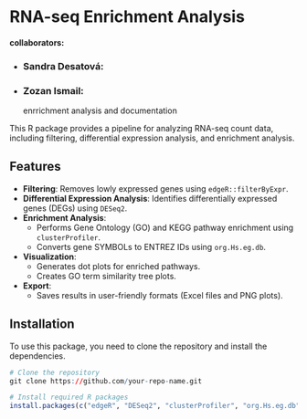 
# RNA-seq Enrichment Analysis

#### collaborators: 
- ### Sandra Desatová:
  

- ### Zozan Ismail:
   enrrichment analysis and documentation 

This R package provides a pipeline for analyzing RNA-seq count data, including filtering, differential expression analysis, and enrichment analysis. 

## Features

- **Filtering**: Removes lowly expressed genes using `edgeR::filterByExpr`.
- **Differential Expression Analysis**: Identifies differentially expressed genes (DEGs) using `DESeq2`.
- **Enrichment Analysis**:
  - Performs Gene Ontology (GO) and KEGG pathway enrichment using `clusterProfiler`.
  - Converts gene SYMBOLs to ENTREZ IDs using `org.Hs.eg.db`.
- **Visualization**:
  - Generates dot plots for enriched pathways.
  - Creates GO term similarity tree plots.
- **Export**:
  - Saves results in user-friendly formats (Excel files and PNG plots).

## Installation

To use this package, you need to clone the repository and install the dependencies.

```r
# Clone the repository
git clone https://github.com/your-repo-name.git

# Install required R packages
install.packages(c("edgeR", "DESeq2", "clusterProfiler", "org.Hs.eg.db", "openxlsx", "enrichplot", "ggplot2"))
